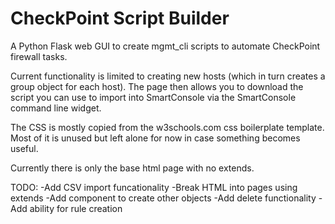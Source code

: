 # CheckPoint Script Builder
A Python Flask web GUI to create mgmt_cli scripts to automate CheckPoint firewall tasks.

Current functionality is limited to creating new hosts (which in turn creates a group object for each host). The page then allows you to download the script you can use to import into SmartConsole via the SmartConsole command line widget. 

The CSS is mostly copied from the w3schools.com css boilerplate template. Most of it is unused but left alone for now in case something becomes useful.

Currently there is only the base html page with no extends. 

TODO:
-Add CSV import funcationality
-Break HTML into pages using extends
-Add component to create other objects
-Add delete functionality
-Add ability for rule creation
